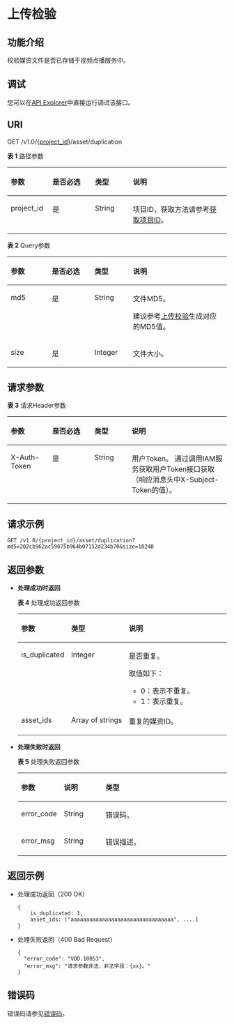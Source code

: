 # 上传检验<a name="vod_04_0050"></a>

## 功能介绍<a name="section741313354348"></a>

校验媒资文件是否已存储于视频点播服务中。

## 调试<a name="section20305162514213"></a>

您可以在[API Explorer](https://apiexplorer.developer.huaweicloud.com/apiexplorer/doc?product=VOD&api=checkMD5Duplication)中直接运行调试该接口。

## URI<a name="zh-cn_topic_0128109922_zh-cn_topic_0127940850_section5627230172812"></a>

GET /v1.0/\{[project\_id](获取项目ID.md)\}/asset/duplication

**表 1**  路径参数

<a name="table6869913124919"></a>
<table><thead align="left"><tr id="vod_04_0196_row58691013184917"><th class="cellrowborder" valign="top" width="18.98%" id="mcps1.2.5.1.1"><p id="vod_04_0196_p18869171324920"><a name="vod_04_0196_p18869171324920"></a><a name="vod_04_0196_p18869171324920"></a>参数</p>
</th>
<th class="cellrowborder" valign="top" width="19.400000000000002%" id="mcps1.2.5.1.2"><p id="vod_04_0196_p16174217193312"><a name="vod_04_0196_p16174217193312"></a><a name="vod_04_0196_p16174217193312"></a>是否必选</p>
</th>
<th class="cellrowborder" valign="top" width="17.299999999999997%" id="mcps1.2.5.1.3"><p id="vod_04_0196_p1386920134497"><a name="vod_04_0196_p1386920134497"></a><a name="vod_04_0196_p1386920134497"></a>类型</p>
</th>
<th class="cellrowborder" valign="top" width="44.32%" id="mcps1.2.5.1.4"><p id="vod_04_0196_p1386931394910"><a name="vod_04_0196_p1386931394910"></a><a name="vod_04_0196_p1386931394910"></a>说明</p>
</th>
</tr>
</thead>
<tbody><tr id="vod_04_0196_row1586931374911"><td class="cellrowborder" valign="top" width="18.98%" headers="mcps1.2.5.1.1 "><p id="vod_04_0196_p14253192105011"><a name="vod_04_0196_p14253192105011"></a><a name="vod_04_0196_p14253192105011"></a>project_id</p>
</td>
<td class="cellrowborder" valign="top" width="19.400000000000002%" headers="mcps1.2.5.1.2 "><p id="vod_04_0196_p18172181763318"><a name="vod_04_0196_p18172181763318"></a><a name="vod_04_0196_p18172181763318"></a>是</p>
</td>
<td class="cellrowborder" valign="top" width="17.299999999999997%" headers="mcps1.2.5.1.3 "><p id="vod_04_0196_p62548235018"><a name="vod_04_0196_p62548235018"></a><a name="vod_04_0196_p62548235018"></a>String</p>
</td>
<td class="cellrowborder" valign="top" width="44.32%" headers="mcps1.2.5.1.4 "><p id="vod_04_0196_p0254323500"><a name="vod_04_0196_p0254323500"></a><a name="vod_04_0196_p0254323500"></a>项目ID，获取方法请参考<a href="https://support.huaweicloud.com/usermanual-vod/vod_01_0058.html" target="_blank" rel="noopener noreferrer">获取项目ID</a>。</p>
</td>
</tr>
</tbody>
</table>

**表 2**  Query参数

<a name="zh-cn_topic_0128109922_zh-cn_topic_0127940850_table11962631"></a>
<table><thead align="left"><tr id="zh-cn_topic_0128109922_zh-cn_topic_0127940850_row4709306"><th class="cellrowborder" valign="top" width="18.77%" id="mcps1.2.5.1.1"><p id="zh-cn_topic_0128109922_zh-cn_topic_0127940850_p45909486"><a name="zh-cn_topic_0128109922_zh-cn_topic_0127940850_p45909486"></a><a name="zh-cn_topic_0128109922_zh-cn_topic_0127940850_p45909486"></a>参数</p>
</th>
<th class="cellrowborder" valign="top" width="19.400000000000002%" id="mcps1.2.5.1.2"><p id="p2706152015310"><a name="p2706152015310"></a><a name="p2706152015310"></a>是否必选</p>
</th>
<th class="cellrowborder" valign="top" width="17.549999999999997%" id="mcps1.2.5.1.3"><p id="zh-cn_topic_0128109922_zh-cn_topic_0127940850_p27680879"><a name="zh-cn_topic_0128109922_zh-cn_topic_0127940850_p27680879"></a><a name="zh-cn_topic_0128109922_zh-cn_topic_0127940850_p27680879"></a>类型</p>
</th>
<th class="cellrowborder" valign="top" width="44.28%" id="mcps1.2.5.1.4"><p id="zh-cn_topic_0128109922_zh-cn_topic_0127940850_p27558692"><a name="zh-cn_topic_0128109922_zh-cn_topic_0127940850_p27558692"></a><a name="zh-cn_topic_0128109922_zh-cn_topic_0127940850_p27558692"></a>说明</p>
</th>
</tr>
</thead>
<tbody><tr id="row9016510488"><td class="cellrowborder" valign="top" width="18.77%" headers="mcps1.2.5.1.1 "><p id="p17278331141213"><a name="p17278331141213"></a><a name="p17278331141213"></a><span>md5</span></p>
</td>
<td class="cellrowborder" valign="top" width="19.400000000000002%" headers="mcps1.2.5.1.2 "><p id="p670552010537"><a name="p670552010537"></a><a name="p670552010537"></a>是</p>
</td>
<td class="cellrowborder" valign="top" width="17.549999999999997%" headers="mcps1.2.5.1.3 "><p id="p1321151483"><a name="p1321151483"></a><a name="p1321151483"></a>String</p>
</td>
<td class="cellrowborder" valign="top" width="44.28%" headers="mcps1.2.5.1.4 "><p id="p11987164231317"><a name="p11987164231317"></a><a name="p11987164231317"></a>文件MD5。</p>
<p id="p1975711371432"><a name="p1975711371432"></a><a name="p1975711371432"></a>建议参考<a href="生成MD5值.md#section575102165412">上传校验</a>生成对应的MD5值。</p>
</td>
</tr>
<tr id="zh-cn_topic_0128109922_zh-cn_topic_0127940850_row14539135243618"><td class="cellrowborder" valign="top" width="18.77%" headers="mcps1.2.5.1.1 "><p id="zh-cn_topic_0128109922_zh-cn_topic_0127940850_p35404528369"><a name="zh-cn_topic_0128109922_zh-cn_topic_0127940850_p35404528369"></a><a name="zh-cn_topic_0128109922_zh-cn_topic_0127940850_p35404528369"></a>size</p>
</td>
<td class="cellrowborder" valign="top" width="19.400000000000002%" headers="mcps1.2.5.1.2 "><p id="p1670252015536"><a name="p1670252015536"></a><a name="p1670252015536"></a>是</p>
</td>
<td class="cellrowborder" valign="top" width="17.549999999999997%" headers="mcps1.2.5.1.3 "><p id="zh-cn_topic_0128109922_zh-cn_topic_0127940850_p18540105216368"><a name="zh-cn_topic_0128109922_zh-cn_topic_0127940850_p18540105216368"></a><a name="zh-cn_topic_0128109922_zh-cn_topic_0127940850_p18540105216368"></a>Integer</p>
</td>
<td class="cellrowborder" valign="top" width="44.28%" headers="mcps1.2.5.1.4 "><p id="p654362091413"><a name="p654362091413"></a><a name="p654362091413"></a>文件大小。</p>
</td>
</tr>
</tbody>
</table>

## 请求参数<a name="zh-cn_topic_0128109922_zh-cn_topic_0127940850_section13573338112812"></a>

**表 3**  请求Header参数

<a name="HeaderParameter"></a>
<table><thead align="left"><tr id="vod_04_0196_row1359311223199"><th class="cellrowborder" valign="top" width="18.89%" id="mcps1.2.5.1.1"><p id="vod_04_0196_p959302213191"><a name="vod_04_0196_p959302213191"></a><a name="vod_04_0196_p959302213191"></a>参数</p>
</th>
<th class="cellrowborder" valign="top" width="19.23%" id="mcps1.2.5.1.2"><p id="vod_04_0196_p10968335203313"><a name="vod_04_0196_p10968335203313"></a><a name="vod_04_0196_p10968335203313"></a>是否必选</p>
</th>
<th class="cellrowborder" valign="top" width="17.04%" id="mcps1.2.5.1.3"><p id="vod_04_0196_p6594132291914"><a name="vod_04_0196_p6594132291914"></a><a name="vod_04_0196_p6594132291914"></a>类型</p>
</th>
<th class="cellrowborder" valign="top" width="44.84%" id="mcps1.2.5.1.4"><p id="vod_04_0196_p1659492213198"><a name="vod_04_0196_p1659492213198"></a><a name="vod_04_0196_p1659492213198"></a>说明</p>
</th>
</tr>
</thead>
<tbody><tr id="vod_04_0196_row5593132218192"><td class="cellrowborder" valign="top" width="18.89%" headers="mcps1.2.5.1.1 "><p id="vod_04_0196_p959417226199"><a name="vod_04_0196_p959417226199"></a><a name="vod_04_0196_p959417226199"></a>X-Auth-Token</p>
</td>
<td class="cellrowborder" valign="top" width="19.23%" headers="mcps1.2.5.1.2 "><p id="vod_04_0196_p189688351336"><a name="vod_04_0196_p189688351336"></a><a name="vod_04_0196_p189688351336"></a>是</p>
</td>
<td class="cellrowborder" valign="top" width="17.04%" headers="mcps1.2.5.1.3 "><p id="vod_04_0196_p5594132231911"><a name="vod_04_0196_p5594132231911"></a><a name="vod_04_0196_p5594132231911"></a>String</p>
</td>
<td class="cellrowborder" valign="top" width="44.84%" headers="mcps1.2.5.1.4 "><p id="vod_04_0196_p1159416229196"><a name="vod_04_0196_p1159416229196"></a><a name="vod_04_0196_p1159416229196"></a>用户Token。 通过调用IAM服务获取用户Token接口获取（响应消息头中X-Subject-Token的值）。</p>
</td>
</tr>
</tbody>
</table>

## 请求示例<a name="zh-cn_topic_0128109922_zh-cn_topic_0127940850_section126831744152813"></a>

```
GET /v1.0/{project_id}/asset/duplication?md5=202cb962ac59075b964b07152d234b70&size=10240
```

## 返回参数<a name="zh-cn_topic_0128109922_zh-cn_topic_0127940850_section1758182152916"></a>

-   **处理成功时返回**

    **表 4**  处理成功返回参数

    <a name="zh-cn_topic_0128109922_zh-cn_topic_0127940850_table54648243"></a>
    <table><thead align="left"><tr id="zh-cn_topic_0128109922_zh-cn_topic_0127940850_row43935272"><th class="cellrowborder" valign="top" width="20%" id="mcps1.2.4.1.1"><p id="zh-cn_topic_0128109922_zh-cn_topic_0127940850_p1987246"><a name="zh-cn_topic_0128109922_zh-cn_topic_0127940850_p1987246"></a><a name="zh-cn_topic_0128109922_zh-cn_topic_0127940850_p1987246"></a>参数</p>
    </th>
    <th class="cellrowborder" valign="top" width="20%" id="mcps1.2.4.1.2"><p id="zh-cn_topic_0128109922_zh-cn_topic_0127940850_p1449372353717"><a name="zh-cn_topic_0128109922_zh-cn_topic_0127940850_p1449372353717"></a><a name="zh-cn_topic_0128109922_zh-cn_topic_0127940850_p1449372353717"></a>类型</p>
    </th>
    <th class="cellrowborder" valign="top" width="60%" id="mcps1.2.4.1.3"><p id="zh-cn_topic_0128109922_zh-cn_topic_0127940850_p26749237"><a name="zh-cn_topic_0128109922_zh-cn_topic_0127940850_p26749237"></a><a name="zh-cn_topic_0128109922_zh-cn_topic_0127940850_p26749237"></a>说明</p>
    </th>
    </tr>
    </thead>
    <tbody><tr id="zh-cn_topic_0128109922_zh-cn_topic_0127940850_row5707718"><td class="cellrowborder" valign="top" width="20%" headers="mcps1.2.4.1.1 "><p id="zh-cn_topic_0128109922_zh-cn_topic_0127940850_p59671974"><a name="zh-cn_topic_0128109922_zh-cn_topic_0127940850_p59671974"></a><a name="zh-cn_topic_0128109922_zh-cn_topic_0127940850_p59671974"></a>is_duplicated</p>
    </td>
    <td class="cellrowborder" valign="top" width="20%" headers="mcps1.2.4.1.2 "><p id="zh-cn_topic_0128109922_zh-cn_topic_0127940850_p849872316374"><a name="zh-cn_topic_0128109922_zh-cn_topic_0127940850_p849872316374"></a><a name="zh-cn_topic_0128109922_zh-cn_topic_0127940850_p849872316374"></a>Integer</p>
    </td>
    <td class="cellrowborder" valign="top" width="60%" headers="mcps1.2.4.1.3 "><p id="p14527143211714"><a name="p14527143211714"></a><a name="p14527143211714"></a>是否重复。</p>
    <div class="p" id="p14290315124115"><a name="p14290315124115"></a><a name="p14290315124115"></a>取值如下：<a name="ul10751174515417"></a><a name="ul10751174515417"></a><ul id="ul10751174515417"><li>0：表示不重复。</li><li>1：表示重复。</li></ul>
    </div>
    </td>
    </tr>
    <tr id="zh-cn_topic_0128109922_zh-cn_topic_0127940850_row20786760"><td class="cellrowborder" valign="top" width="20%" headers="mcps1.2.4.1.1 "><p id="zh-cn_topic_0128109922_zh-cn_topic_0127940850_p6006001"><a name="zh-cn_topic_0128109922_zh-cn_topic_0127940850_p6006001"></a><a name="zh-cn_topic_0128109922_zh-cn_topic_0127940850_p6006001"></a>asset_ids</p>
    </td>
    <td class="cellrowborder" valign="top" width="20%" headers="mcps1.2.4.1.2 "><p id="zh-cn_topic_0128109922_zh-cn_topic_0127940850_p1450092312378"><a name="zh-cn_topic_0128109922_zh-cn_topic_0127940850_p1450092312378"></a><a name="zh-cn_topic_0128109922_zh-cn_topic_0127940850_p1450092312378"></a>Array&nbsp;of&nbsp;strings</p>
    </td>
    <td class="cellrowborder" valign="top" width="60%" headers="mcps1.2.4.1.3 "><p id="p106451359161719"><a name="p106451359161719"></a><a name="p106451359161719"></a>重复的媒资ID。</p>
    </td>
    </tr>
    </tbody>
    </table>

-   **处理失败时返回**

    **表 5**  处理失败返回参数

    <a name="table19279830124019"></a>
    <table><thead align="left"><tr id="vod_04_0052_row13325101316"><th class="cellrowborder" valign="top" width="20%" id="mcps1.2.4.1.1"><p id="vod_04_0052_p1733271010319"><a name="vod_04_0052_p1733271010319"></a><a name="vod_04_0052_p1733271010319"></a>参数</p>
    </th>
    <th class="cellrowborder" valign="top" width="20%" id="mcps1.2.4.1.2"><p id="vod_04_0052_p12332131093112"><a name="vod_04_0052_p12332131093112"></a><a name="vod_04_0052_p12332131093112"></a>说明</p>
    </th>
    <th class="cellrowborder" valign="top" width="60%" id="mcps1.2.4.1.3"><p id="vod_04_0052_p433217106310"><a name="vod_04_0052_p433217106310"></a><a name="vod_04_0052_p433217106310"></a>类型</p>
    </th>
    </tr>
    </thead>
    <tbody><tr id="vod_04_0052_row2332181010310"><td class="cellrowborder" valign="top" width="20%" headers="mcps1.2.4.1.1 "><p id="vod_04_0052_p13321610193113"><a name="vod_04_0052_p13321610193113"></a><a name="vod_04_0052_p13321610193113"></a>error_code</p>
    </td>
    <td class="cellrowborder" valign="top" width="20%" headers="mcps1.2.4.1.2 "><p id="vod_04_0052_p3332181073114"><a name="vod_04_0052_p3332181073114"></a><a name="vod_04_0052_p3332181073114"></a>String</p>
    </td>
    <td class="cellrowborder" valign="top" width="60%" headers="mcps1.2.4.1.3 "><p id="vod_04_0052_p833211053118"><a name="vod_04_0052_p833211053118"></a><a name="vod_04_0052_p833211053118"></a>错误码。</p>
    </td>
    </tr>
    <tr id="vod_04_0052_row63321510113119"><td class="cellrowborder" valign="top" width="20%" headers="mcps1.2.4.1.1 "><p id="vod_04_0052_p033216102318"><a name="vod_04_0052_p033216102318"></a><a name="vod_04_0052_p033216102318"></a>error_msg</p>
    </td>
    <td class="cellrowborder" valign="top" width="20%" headers="mcps1.2.4.1.2 "><p id="vod_04_0052_p7333210173114"><a name="vod_04_0052_p7333210173114"></a><a name="vod_04_0052_p7333210173114"></a>String</p>
    </td>
    <td class="cellrowborder" valign="top" width="60%" headers="mcps1.2.4.1.3 "><p id="vod_04_0052_p4333141010317"><a name="vod_04_0052_p4333141010317"></a><a name="vod_04_0052_p4333141010317"></a>错误描述。</p>
    </td>
    </tr>
    </tbody>
    </table>


## 返回示例<a name="zh-cn_topic_0128109922_zh-cn_topic_0127940850_section175034214305"></a>

-   处理成功返回（200 OK）

    ```
    {
        is_duplicated: 1,
        asset_ids: ["aaaaaaaaaaaaaaaaaaaaaaaaaaaaaaaaa", ....]
    }
    ```

-   处理失败返回（400 Bad Request）

    ```
    {
      "error_code": "VOD.10053",
      "error_msg": "请求参数非法，非法字段：{xx}。"
    }
    ```


## 错误码<a name="section569214377267"></a>

错误码请参见[错误码](错误码.md)。

